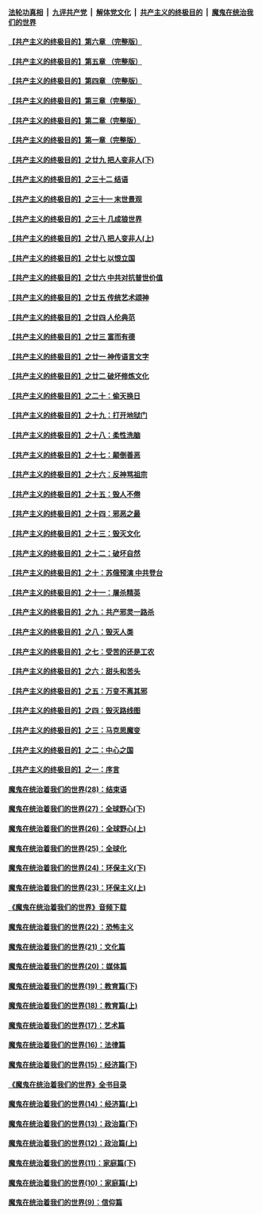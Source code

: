 ####  [法轮功真相](../../../../basic/blob/master/README.md?t=05271301) &nbsp;|&nbsp; [九评共产党](../../../../9ping.md/blob/master/README.md?t=05271301) &nbsp;|&nbsp; [解体党文化](../../../../jtdwh.md/blob/master/README.md?t=05271301)  &nbsp;|&nbsp; [共产主义的终极目的](../../../../gczydzjmd.md/blob/master/README.md?t=05271301) &nbsp;|&nbsp; [魔鬼在统治我们的世界](../../../../mgztzwmdsj.md/blob/master/README.md?t=05271301) 

#### [【共产主义的终极目的】第六章 （完整版）](../pages/nsc422/n11428913.md?t=05271301) 

#### [【共产主义的终极目的】第五章 （完整版）](../pages/nsc422/n11428912.md?t=05271301) 

#### [【共产主义的终极目的】第四章 （完整版）](../pages/nsc422/n11428907.md?t=05271301) 

#### [【共产主义的终极目的】第三章（完整版）](../pages/nsc422/n11428848.md?t=05271301) 

#### [【共产主义的终极目的】第二章（完整版）](../pages/nsc422/n11428831.md?t=05271301) 

#### [【共产主义的终极目的】第一章（完整版）](../pages/nsc422/n11417651.md?t=05271301) 

#### [【共产主义的终极目的】之廿九 把人变非人(下)](../pages/nsc422/n11344140.md?t=05271301) 

#### [【共产主义的终极目的】之三十二 结语](../pages/nsc422/n11360535.md?t=05271301) 

#### [【共产主义的终极目的】之三十一 末世景观](../pages/nsc422/n11351129.md?t=05271301) 

#### [【共产主义的终极目的】之三十 几成狼世界](../pages/nsc422/n11348280.md?t=05271301) 

#### [【共产主义的终极目的】之廿八 把人变非人(上)](../pages/nsc422/n11340492.md?t=05271301) 

#### [【共产主义的终极目的】之廿七 以恨立国](../pages/nsc422/n11336944.md?t=05271301) 

#### [【共产主义的终极目的】之廿六 中共对抗普世价值](../pages/nsc422/n11324785.md?t=05271301) 

#### [【共产主义的终极目的】之廿五 传统艺术颂神](../pages/nsc422/n11296396.md?t=05271301) 

#### [【共产主义的终极目的】之廿四 人伦典范](../pages/nsc422/n11296397.md?t=05271301) 

#### [【共产主义的终极目的】之廿三 富而有德](../pages/nsc422/n11283598.md?t=05271301) 

#### [【共产主义的终极目的】之廿一 神传语言文字](../pages/nsc422/n11263265.md?t=05271301) 

#### [【共产主义的终极目的】之廿二 破坏修炼文化](../pages/nsc422/n11245728.md?t=05271301) 

#### [【共产主义的终极目的】之二十：偷天换日](../pages/nsc422/n11238846.md?t=05271301) 

#### [【共产主义的终极目的】之十九：打开地狱门](../pages/nsc422/n11206376.md?t=05271301) 

#### [【共产主义的终极目的】之十八：柔性洗脑](../pages/nsc422/n11199994.md?t=05271301) 

#### [【共产主义的终极目的】之十七：颠倒善恶](../pages/nsc422/n11179782.md?t=05271301) 

#### [【共产主义的终极目的】之十六：反神骂祖宗](../pages/nsc422/n11166798.md?t=05271301) 

#### [【共产主义的终极目的】之十五：毁人不倦](../pages/nsc422/n11166792.md?t=05271301) 

#### [【共产主义的终极目的】之十四：邪恶之最](../pages/nsc422/n11150249.md?t=05271301) 

#### [【共产主义的终极目的】之十三：毁灭文化](../pages/nsc422/n11135227.md?t=05271301) 

#### [【共产主义的终极目的】之十二：破坏自然](../pages/nsc422/n11135214.md?t=05271301) 

#### [【共产主义的终极目的】之十：苏俄预演 中共登台](../pages/nsc422/n11118424.md?t=05271301) 

#### [【共产主义的终极目的】之十一：屠杀精英](../pages/nsc422/n11118442.md?t=05271301) 

#### [【共产主义的终极目的】之九：共产邪灵一路杀](../pages/nsc422/n11114139.md?t=05271301) 

#### [【共产主义的终极目的】之八：毁灭人类](../pages/nsc422/n11108503.md?t=05271301) 

#### [【共产主义的终极目的】之七：受苦的还是工农](../pages/nsc422/n11101809.md?t=05271301) 

#### [【共产主义的终极目的】之六：甜头和苦头](../pages/nsc422/n11096971.md?t=05271301) 

#### [【共产主义的终极目的】之五：万变不离其邪](../pages/nsc422/n11091285.md?t=05271301) 

#### [【共产主义的终极目的】之四：毁灭路线图](../pages/nsc422/n11086284.md?t=05271301) 

#### [【共产主义的终极目的】之三：马克思魔变](../pages/nsc422/n11061941.md?t=05271301) 

#### [【共产主义的终极目的】之二：中心之国](../pages/nsc422/n11047728.md?t=05271301) 

#### [【共产主义的终极目的】之一：序言](../pages/nsc422/n11086077.md?t=05271301) 

#### [魔鬼在统治着我们的世界(28)：结束语](../pages/nsc422/n10936246.md?t=05271301) 

#### [魔鬼在统治着我们的世界(27)：全球野心(下)](../pages/nsc422/n10928319.md?t=05271301) 

#### [魔鬼在统治着我们的世界(26)：全球野心(上)](../pages/nsc422/n10900318.md?t=05271301) 

#### [魔鬼在统治着我们的世界(25)：全球化](../pages/nsc422/n10788205.md?t=05271301) 

#### [魔鬼在统治着我们的世界(24)：环保主义(下)](../pages/nsc422/n10695307.md?t=05271301) 

#### [魔鬼在统治着我们的世界(23)：环保主义(上)](../pages/nsc422/n10688613.md?t=05271301) 

#### [《魔鬼在统治着我们的世界》音频下载](../pages/nsc422/n10635553.md?t=05271301) 

#### [魔鬼在统治着我们的世界(22)：恐怖主义](../pages/nsc422/n10614727.md?t=05271301) 

#### [魔鬼在统治着我们的世界(21)：文化篇](../pages/nsc422/n10597706.md?t=05271301) 

#### [魔鬼在统治着我们的世界(20)：媒体篇](../pages/nsc422/n10586579.md?t=05271301) 

#### [魔鬼在统治着我们的世界(19)：教育篇(下)](../pages/nsc422/n10564808.md?t=05271301) 

#### [魔鬼在统治着我们的世界(18)：教育篇(上)](../pages/nsc422/n10526970.md?t=05271301) 

#### [魔鬼在统治着我们的世界(17)：艺术篇](../pages/nsc422/n10499093.md?t=05271301) 

#### [魔鬼在统治着我们的世界(16)：法律篇](../pages/nsc422/n10485969.md?t=05271301) 

#### [魔鬼在统治着我们的世界(15)：经济篇(下)](../pages/nsc422/n10469975.md?t=05271301) 

#### [《魔鬼在统治着我们的世界》全书目录](../pages/nsc422/n10464261.md?t=05271301) 

#### [魔鬼在统治着我们的世界(14)：经济篇(上)](../pages/nsc422/n10457370.md?t=05271301) 

#### [魔鬼在统治着我们的世界(13)：政治篇(下)](../pages/nsc422/n10448270.md?t=05271301) 

#### [魔鬼在统治着我们的世界(12)：政治篇(上)](../pages/nsc422/n10444576.md?t=05271301) 

#### [魔鬼在统治着我们的世界(11)：家庭篇(下)](../pages/nsc422/n10440961.md?t=05271301) 

#### [魔鬼在统治着我们的世界(10)：家庭篇(上)](../pages/nsc422/n10435448.md?t=05271301) 

#### [魔鬼在统治着我们的世界(9)：信仰篇](../pages/nsc422/n10432159.md?t=05271301) 

